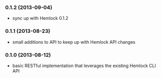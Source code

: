### 0.1.2 (2013-09-04)

- sync up with Hemlock 0.1.2

### 0.1.1 (2013-08-23)

- small additions to API to keep up with Hemlock API changes

### 0.1.0 (2013-08-12)

- basic RESTful implementation that leverages the existing Hemlock CLI API
